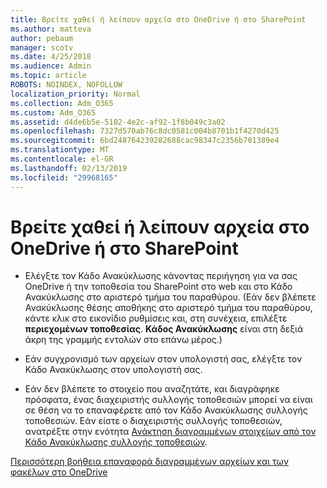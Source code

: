 ```yaml
---
title: Βρείτε χαθεί ή λείπουν αρχεία στο OneDrive ή στο SharePoint
ms.author: matteva
author: pebaum
manager: scotv
ms.date: 4/25/2018
ms.audience: Admin
ms.topic: article
ROBOTS: NOINDEX, NOFOLLOW
localization_priority: Normal
ms.collection: Adm_O365
ms.custom: Adm_O365
ms.assetid: d4de6b5e-5102-4e2c-af92-1f8b049c3a02
ms.openlocfilehash: 7327d570ab76c8dc0581c004b8701b1f4270d425
ms.sourcegitcommit: 6bd248764239282688cac98347c2356b701389e4
ms.translationtype: MT
ms.contentlocale: el-GR
ms.lasthandoff: 02/13/2019
ms.locfileid: "29968165"
---
```

# <a name="find-lost-or-missing-files-in-onedrive-or-sharepoint"></a>Βρείτε χαθεί ή λείπουν αρχεία στο OneDrive ή στο SharePoint

- Ελέγξτε τον Κάδο Ανακύκλωσης κάνοντας περιήγηση για να σας OneDrive ή την τοποθεσία του SharePoint στο web και στο Κάδο Ανακύκλωσης στο αριστερό τμήμα του παραθύρου. (Εάν δεν βλέπετε Ανακύκλωσης θέσης αποθήκης στο αριστερό τμήμα του παραθύρου, κάντε κλικ στο εικονίδιο ρυθμίσεις και, στη συνέχεια, επιλέξτε **περιεχομένων τοποθεσίας**. **Κάδος Ανακύκλωσης** είναι στη δεξιά άκρη της γραμμής εντολών στο επάνω μέρος.) 
    
- Εάν συγχρονισμό των αρχείων στον υπολογιστή σας, ελέγξτε τον Κάδο Ανακύκλωσης στον υπολογιστή σας. 
    
- Εάν δεν βλέπετε το στοιχείο που αναζητάτε, και διαγράφηκε πρόσφατα, ένας διαχειριστής συλλογής τοποθεσιών μπορεί να είναι σε θέση να το επαναφέρετε από τον Κάδο Ανακύκλωσης συλλογής τοποθεσιών. Εάν είστε ο διαχειριστής συλλογής τοποθεσιών, ανατρέξτε στην ενότητα [Ανάκτηση διαγραμμένων στοιχείων από τον Κάδο Ανακύκλωσης συλλογής τοποθεσιών](https://go.microsoft.com/fwlink/?linkid=866439).
    
[Περισσότερη βοήθεια επαναφορά διαγραμμένων αρχείων και των φακέλων στο OneDrive](https://go.microsoft.com/fwlink/?linkid=872872)
  

